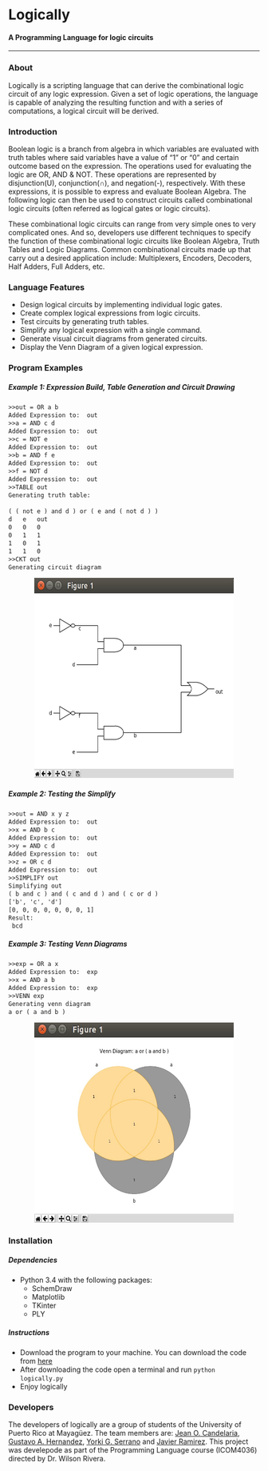# Logically
#### A Programming Language for logic circuits

---

### About
Logically is a scripting language that can derive the combinational logic circuit of any logic expression. Given a set of logic operations, the language is capable of analyzing the resulting function and with a series of computations, a logical circuit will be derived.

### Introduction
Boolean logic is a branch from algebra in which variables are evaluated with truth tables where said variables have a value of “1” or “0” and certain outcome based on the expression. The operations used for evaluating the logic are OR, AND & NOT. These operations are represented by disjunction(U), conjunction(∩), and negation(-), respectively. With these expressions, it is possible to express and evaluate Boolean Algebra. The following logic can then be used to construct circuits called combinational logic circuits (often referred as logical gates or logic circuits). 

These combinational logic circuits can range from very simple ones to very complicated ones. And so, developers use different techniques to specify the function of these combinational logic circuits like Boolean Algebra, Truth Tables and Logic Diagrams. Common combinational circuits made up that carry out a desired application include: Multiplexers, Encoders, Decoders, Half Adders, Full Adders, etc.


### Language Features
* Design logical circuits by implementing individual logic gates.
* Create complex logical expressions from logic circuits.
* Test circuits by generating truth tables.
* Simplify any logical expression with a single command.
* Generate visual circuit diagrams from generated circuits.
* Display the Venn Diagram of a given logical expression.


### Program Examples
##### Example 1: Expression Build, Table Generation and Circuit Drawing
```
>>out = OR a b
Added Expression to:  out
>>a = AND c d 
Added Expression to:  out
>>c = NOT e
Added Expression to:  out
>>b = AND f e
Added Expression to:  out
>>f = NOT d
Added Expression to:  out
>>TABLE out
Generating truth table:

( ( not e ) and d ) or ( e and ( not d ) )
d	e	out
0	0	0
0	1	1
1	0	1
1	1	0
>>CKT out
Generating circuit diagram
```

<p align="center">
  <img src="https://raw.githubusercontent.com/javierramirezzayas/logically/master/logicallyCKT.png" alt="logicallyCKT" height="400" width="400"/></p>

##### Example 2: Testing the Simplify
```
>>out = AND x y z
Added Expression to:  out
>>x = AND b c
Added Expression to:  out
>>y = AND c d
Added Expression to:  out
>>z = OR c d
Added Expression to:  out
>>SIMPLIFY out
Simplifying out
( b and c ) and ( c and d ) and ( c or d )
['b', 'c', 'd']
[0, 0, 0, 0, 0, 0, 0, 1]
Result: 
 bcd
```

##### Example 3: Testing Venn Diagrams
```
>>exp = OR a x
Added Expression to:  exp
>>x = AND a b
Added Expression to:  exp
>>VENN exp
Generating venn diagram
a or ( a and b )
```

<p align="center">
  <img src="https://raw.githubusercontent.com/javierramirezzayas/logically/master/logicallyVENN.png" alt="logicallyCKT" height="400" width="400"/></p>

### Installation
##### Dependencies
* Python 3.4 with the following packages:
  * SchemDraw
  * Matplotlib
  * TKinter
  * PLY
 
 ##### Instructions
 * Download the program to your machine. You can download the code from <a href="https://github.com/javierramirezzayas/logically/zipball/master"> here </a>
 * After downloading the code open a terminal and run ```python logically.py```
 * Enjoy logically
 
 ### Developers
 The developers of logically are a group of students of the University of Puerto Rico at Mayagüez. The team members are: <a href="https://github.com/JeanOC19"> Jean O. Candelaria</a>, <a href="https://github.com/Gustavohernandez1"> Gustavo A. Hernandez</a>, <a href="https://github.com/YorkiSerrano"> Yorki G. Serrano</a> and <a href="https://github.com/javierramirezzayas"> Javier Ramirez</a>. This project was develepode as part of the Programming Language course (ICOM4036) directed by Dr. Wilson Rivera.
  
